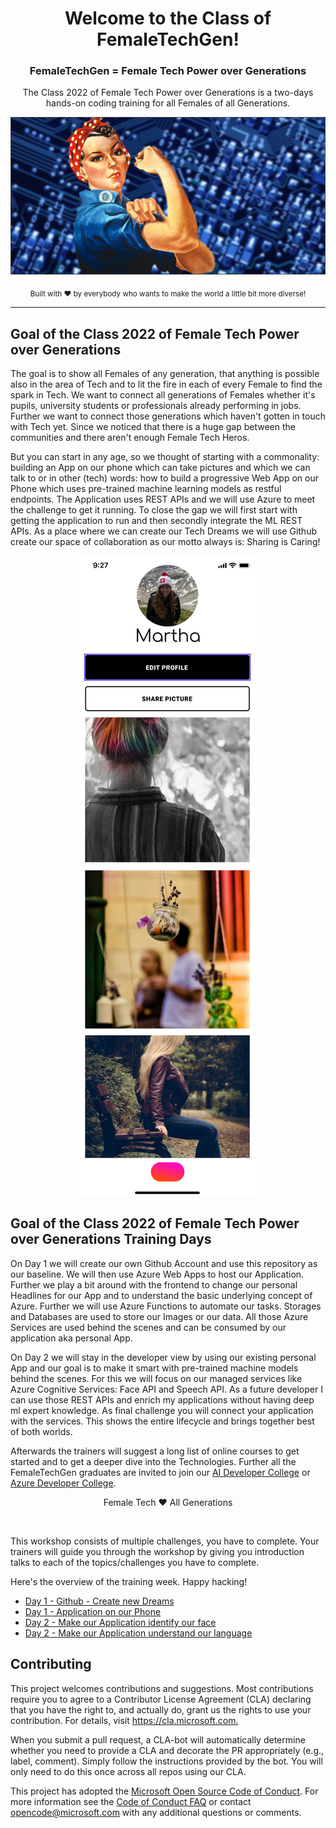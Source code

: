<div align="center">
  <h1>Welcome to the Class of FemaleTechGen! </h1>
  <h3>FemaleTechGen = Female Tech Power over Generations </h3>
  <p>The Class 2022 of Female Tech Power over Generations is a two-days hands-on coding training for all Females of all Generations.</p>
  
![FemaleTechGenLogo](./img/femaletech.jpg)

  <p>
    <sub>Built with ❤ by everybody who wants to make the world a little bit more diverse! </sub>
  </p>

</div>

<hr>


## Goal of the Class 2022 of Female Tech Power over Generations

The goal is to show all Females of any generation, that anything is possible also in the area of Tech and to lit the fire in each of every Female to find the spark in Tech. We want to connect all generations of Females whether it's pupils, university students or professionals already performing in jobs. Further we want to connect those generations which haven't gotten in touch with Tech yet. Since we noticed that there is a huge gap between the communities and there aren't enough Female Tech Heros. 

But you can start in any age, so we thought of starting with a commonality: building an App on our phone which can take pictures and which we can talk to or in other (tech) words: how to build a progressive Web App on our Phone which uses pre-trained machine learning models as restful endpoints. The Application uses REST APIs and we will use Azure to meet the challenge to get it running.
To close the gap we will first start with getting the application to run and then secondly integrate the ML REST APIs. As a place where we can create our Tech Dreams we will use Github create our space of collaboration as our motto always is: Sharing is Caring!

<div align="center">
  <p></p>
  <img src="./img/microgram-mock.png" />
</div>

## Goal of the Class 2022 of Female Tech Power over Generations Training Days 

On Day 1 we will create our own Github Account and use this repository as our baseline. We will then use Azure Web Apps to host our Application. Further we play a bit around with the frontend to change our personal Headlines for our App and to understand the basic underlying concept of Azure. Further we will use Azure Functions to automate our tasks. Storages and Databases are used to store our Images or our data. All those Azure Services are used behind the scenes and can be consumed by our application aka personal App.


On Day 2 we will stay in the developer view by using our existing personal App and our goal is to make it smart with pre-trained machine models behind the scenes. For this we will focus on our managed services like Azure Cognitive Services: Face API and Speech API. As a future developer I can use those REST APIs and enrich my applications without having deep ml expert knowledge.
As final challenge you will connect your application with the services.  This shows the entire lifecycle and brings together best of both worlds.

Afterwards the trainers will suggest a long list of online courses to get started and to get a deeper dive into the Technologies.
Further all the FemaleTechGen graduates are invited to join our [AI Developer College](https://github.com/aidevcollege/aidevcollege) or [Azure Developer College](https://github.com/azuredevcollege/trainingdays).

<div align="center">
  <p> Female Tech ❤︎ All Generations</p>
</div>

<br>

This workshop consists of multiple challenges, you have to complete. Your trainers will guide you through the workshop by giving you introduction talks to each of the topics/challenges you have to complete.

Here's the overview of the training week. Happy hacking!

- [Day 1 - Github - Create new Dreams](day1/Github/Github.md)
- [Day 1 - Application on our Phone ](day1/Application/Application.md)
- [Day 2 - Make our Application identify our face](day2/Face/Face.md)
- [Day 2 - Make our Application understand our language](day2/Speech/Speech.md)

## Contributing

This project welcomes contributions and suggestions. Most contributions require you to agree to a
Contributor License Agreement (CLA) declaring that you have the right to, and actually do, grant us
the rights to use your contribution. For details, visit <https://cla.microsoft.com.>

When you submit a pull request, a CLA-bot will automatically determine whether you need to provide
a CLA and decorate the PR appropriately (e.g., label, comment). Simply follow the instructions
provided by the bot. You will only need to do this once across all repos using our CLA.

This project has adopted the [Microsoft Open Source Code of Conduct](https://opensource.microsoft.com/codeofconduct/).
For more information see the [Code of Conduct FAQ](https://opensource.microsoft.com/codeofconduct/faq/) or
contact [opencode@microsoft.com](mailto:opencode@microsoft.com) with any additional questions or comments.
